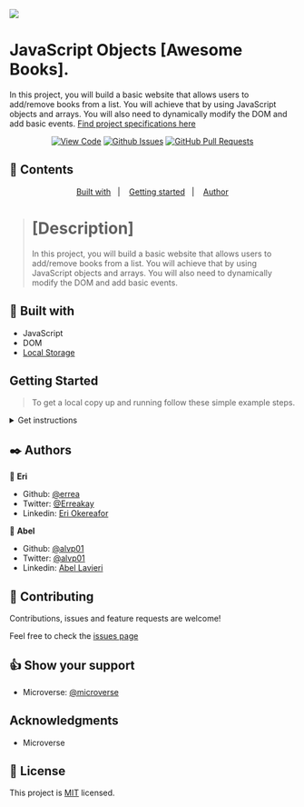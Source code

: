 ![](https://img.shields.io/badge/Microverse-blueviolet)

# JavaScript Objects [Awesome Books].

In this project, you will build a basic website that allows users to add/remove books from a list. You will achieve that by using JavaScript objects and arrays. You will also need to dynamically modify the DOM and add basic events. [Find project specifications here](https://github.com/microverseinc/curriculum-javascript/blob/main/books/m1_plain_js_objects.md)
      

<div align="center">

[![View Code](https://img.shields.io/badge/View%20-Code-green)](https://github.com/alvp01/awesome-books)
[![Github Issues](https://img.shields.io/badge/GitHub-Issues-orange)](https://github.com/alvp01/awesome-books/issues)
[![GitHub Pull Requests](https://img.shields.io/badge/GitHub-Pull%20Requests-blue)](https://github.com/alvp01/awesome-books/pull/1)

</div>

## 📝 Contents

<p align="center">
<a href="#with">Built with</a>&nbsp;&nbsp;&nbsp;|&nbsp;&nbsp;&nbsp;
<a href="#gs">Getting started</a>&nbsp;&nbsp;&nbsp;|&nbsp;&nbsp;&nbsp;
<a href="#author">Author</a>
</p>



># [Description]
>In this project, you will build a basic website that allows users to add/remove books from a list. You will achieve that by using JavaScript objects and arrays. You will also need to dynamically modify the DOM and add basic events.


## 🔧 Built with<a name = "with"></a>

- JavaScript
- DOM
- [Local Storage](https://github.com/microverseinc/curriculum-html-css/blob/main/local_storage.md)


## Getting Started <a name = "gs"></a>
> To get a local copy up and running follow these simple example steps.

<details>
  <summary>Get instructions</summary>

```
$ cd <folder>
```

~~~bash
$ git clone https://github.com/alvp01/awesome-books.git
$ cd awesome-books
~~~

Open `http://localhost:3000/` in your browser.




## Set up
* Open your terminal and locate the folder you want to clone the repository and follow the steps below to install

</details>


## ✒️  Authors <a name = "author"></a>

👤 **Eri**

- Github: [@errea](https://github.com/errea)
- Twitter: [@Erreakay](https://github.com/errea)
- Linkedin: [Eri Okereafor](https://www.linkedin.com/in/eri-ngozi-okereafor/)

👤 **Abel**

- Github: [@alvp01](https://github.com/alvp01)
- Twitter: [@alvp01](https://twitter.com/alvp01)
- Linkedin: [Abel Lavieri](https://www.linkedin.com/in/alvp01/)
  
## 🤝 Contributing

Contributions, issues and feature requests are welcome!

Feel free to check the [issues page](https://github.com/alvp01/awesome-books/issues)
## 👍 Show your support

- Microverse: [@microverse](https://www.microverse.org/)

## Acknowledgments

- Microverse

## 📝 License

This project is [MIT](./MIT.md) licensed.

